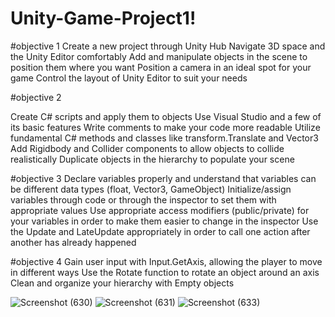 # Unity-Game-Project1!
#objective 1
Create a new project through Unity Hub
Navigate 3D space and the Unity Editor comfortably
Add and manipulate objects in the scene to position them where you want
Position a camera in an ideal spot for your game
Control the layout of Unity Editor to suit your needs

#objective 2

Create C# scripts and apply them to objects
Use Visual Studio and a few of its basic features
Write comments to make your code more readable
Utilize fundamental C# methods and classes like transform.Translate and Vector3
Add Rigidbody and Collider components to allow objects to collide realistically 
Duplicate objects in the hierarchy to populate your scene

#objective 3
Declare variables properly and understand that variables can be different data types (float, Vector3, GameObject) 
Initialize/assign variables through code or through the inspector to set them with appropriate values
Use appropriate access modifiers (public/private) for your variables in order to make them easier to change in the inspector
Use the Update and LateUpdate appropriately in order to call one action after another has already happened


#objective 4
Gain user input with Input.GetAxis, allowing the player to move in different ways
Use the Rotate function to rotate an object around an axis
Clean and organize your hierarchy with Empty objects



![Screenshot (630)](https://user-images.githubusercontent.com/76790667/172213905-4f6a23f5-5624-41c3-b9f1-ee7a1b0df5f5.png)
![Screenshot (631)](https://user-images.githubusercontent.com/76790667/172213918-f8316eb1-59d4-4c4e-8523-767d79c9cf54.png)
![Screenshot (633)](https://user-images.githubusercontent.com/76790667/172213928-019ed5b0-ba37-4f9e-bfec-e4ee0fa460d7.png)
